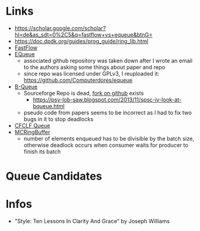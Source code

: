 # Links

- https://scholar.google.com/scholar?hl=de&as_sdt=0%2C5&q=fastflow+vs+equeue&btnG=
- https://doc.dpdk.org/guides/prog_guide/ring_lib.html
- [FastFlow](https://link.springer.com/chapter/10.1007/978-3-642-23397-5_17)
- [EQueue](https://doi.org/10.1109/ACCESS.2020.2997071)
    - associated github repository was taken down after I wrote an email to the authors asking some things
      about paper and repo
    - since repo was licensed under GPLv3, I reuploaded it: https://github.com/Computerdores/equeue
- [B-Queue](https://doi.org/10.1007/s10766-012-0213-x)
    - Sourceforge Repo is dead, [fork on github](https://github.com/olibre/B-Queue) exists
      - https://psy-lob-saw.blogspot.com/2013/11/spsc-iv-look-at-bqueue.html
    - pseudo code from papers seems to be incorrect as I had to fix two bugs in it to stop deadlocks
- [CFCLF Queue](https://doi.org/10.1109/ICCSN.2017.8230170)
- [MCRingBuffer](https://doi.org/10.1145/1882486.1882508)
  - number of elements enqueued has to be divisible by the batch size,
    otherwise deadlock occurs when consumer waits for producer to finish its batch

# Queue Candidates


# Infos

- "Style: Ten Lessons In Clarity And Grace" by Joseph Williams
